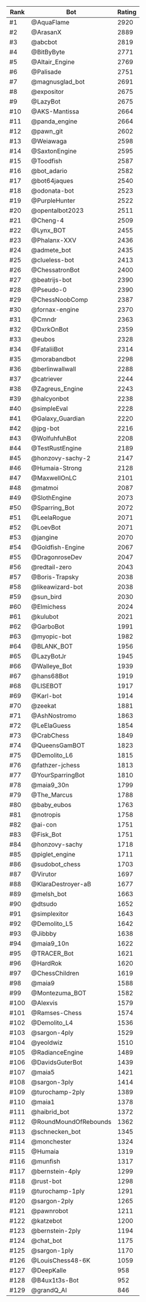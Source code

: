 Rank|Bot|Rating
---|---|---
#1|@AquaFlame|2920
#2|@ArasanX|2889
#3|@abcbot|2819
#4|@BitByByte|2771
#5|@Altair_Engine|2769
#6|@Palisade|2751
#7|@magnusglad_bot|2691
#8|@expositor|2675
#9|@LazyBot|2675
#10|@AKS-Mantissa|2664
#11|@panda_engine|2664
#12|@pawn_git|2602
#13|@Weiawaga|2598
#14|@SaxtonEngine|2595
#15|@Toodfish|2587
#16|@bot_adario|2582
#17|@bot64jaques|2540
#18|@odonata-bot|2523
#19|@PurpleHunter|2522
#20|@opentalbot2023|2511
#21|@Cheng-4|2509
#22|@Lynx_BOT|2455
#23|@Phalanx-XXV|2436
#24|@admete_bot|2435
#25|@clueless-bot|2413
#26|@ChessatronBot|2400
#27|@beatrijs-bot|2390
#28|@Pseudo-0|2390
#29|@ChessNoobComp|2387
#30|@fornax-engine|2370
#31|@Cmndr|2363
#32|@DxrkOnBot|2359
#33|@eubos|2328
#34|@FataliiBot|2314
#35|@morabandbot|2298
#36|@berlinwallwall|2288
#37|@catriever|2244
#38|@Zagreus_Engine|2243
#39|@halcyonbot|2238
#40|@simpleEval|2228
#41|@Galaxy_Guardian|2220
#42|@jpg-bot|2216
#43|@WolfuhfuhBot|2208
#44|@TestRustEngine|2189
#45|@honzovy-sachy-2|2147
#46|@Humaia-Strong|2128
#47|@MaxwellOnLC|2101
#48|@matmoi|2087
#49|@SlothEngine|2073
#50|@Sparring_Bot|2072
#51|@LeelaRogue|2071
#52|@LoevBot|2071
#53|@jangine|2070
#54|@Goldfish-Engine|2067
#55|@DragonroseDev|2047
#56|@redtail-zero|2043
#57|@Boris-Trapsky|2038
#58|@likeawizard-bot|2038
#59|@sun_bird|2030
#60|@Elmichess|2024
#61|@kulubot|2021
#62|@GarboBot|1991
#63|@myopic-bot|1982
#64|@BLANK_BOT|1956
#65|@LazyBotJr|1945
#66|@Walleye_Bot|1939
#67|@hans68Bot|1919
#68|@LISEBOT|1917
#69|@Karl-bot|1914
#70|@zeekat|1881
#71|@AshNostromo|1863
#72|@LeElaGuess|1854
#73|@CrabChess|1849
#74|@QueensGamBOT|1823
#75|@Demolito_L6|1815
#76|@fathzer-jchess|1813
#77|@YourSparringBot|1810
#78|@maia9_30n|1799
#79|@The_Marcus|1788
#80|@baby_eubos|1763
#81|@notropis|1758
#82|@ai-con|1751
#83|@Fisk_Bot|1751
#84|@honzovy-sachy|1718
#85|@piglet_engine|1711
#86|@sudobot_chess|1703
#87|@Virutor|1697
#88|@KlaraDestroyer-aB|1677
#89|@melsh_bot|1663
#90|@dtsudo|1652
#91|@simplexitor|1643
#92|@Demolito_L5|1642
#93|@Jibbby|1638
#94|@maia9_10n|1622
#95|@TRACER_Bot|1621
#96|@HardRok|1620
#97|@ChessChildren|1619
#98|@maia9|1588
#99|@Montezuma_BOT|1582
#100|@Alexvis|1579
#101|@Ramses-Chess|1574
#102|@Demolito_L4|1536
#103|@sargon-4ply|1529
#104|@yeoldwiz|1510
#105|@RadianceEngine|1489
#106|@DavidsGuterBot|1439
#107|@maia5|1421
#108|@sargon-3ply|1414
#109|@turochamp-2ply|1389
#110|@maia1|1378
#111|@haibrid_bot|1372
#112|@RoundMoundOfRebounds|1362
#113|@schnecken_bot|1345
#114|@monchester|1324
#115|@Humaia|1319
#116|@munfish|1317
#117|@bernstein-4ply|1299
#118|@rust-bot|1298
#119|@turochamp-1ply|1291
#120|@sargon-2ply|1265
#121|@pawnrobot|1211
#122|@katzebot|1200
#123|@bernstein-2ply|1194
#124|@chat_bot|1175
#125|@sargon-1ply|1170
#126|@LouisChess48-6K|1059
#127|@DeepKalle|958
#128|@B4ux1t3s-Bot|952
#129|@grandQ_AI|846
